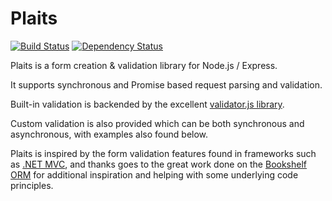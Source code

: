 Plaits
=========

[![Build Status](https://travis-ci.org/Persata/plaits.svg)](https://travis-ci.org/Persata/plaits)
[![Dependency Status](https://gemnasium.com/Persata/plaits.svg)](https://gemnasium.com/Persata/plaits)

Plaits is a form creation & validation library for Node.js / Express.

It supports synchronous and Promise based request parsing and validation.

Built-in validation is backended by the excellent [validator.js library][validator-js].

Custom validation is also provided which can be both synchronous and asynchronous, with examples also found below.

Plaits is inspired by the form validation features found in frameworks such as [.NET MVC][dot-net-mvc],
and thanks goes to the great work done on the [Bookshelf ORM][bookshelf-orm] for additional inspiration and helping with some underlying code principles.

[validator-js]: https://github.com/chriso/validator.js
[dot-net-mvc]: http://www.asp.net/mvc/mvc4
[bookshelf-orm]: https://github.com/tgriesser/bookshelf
